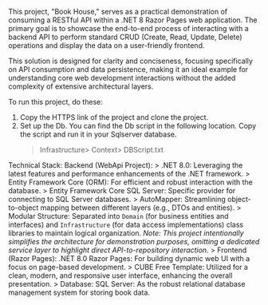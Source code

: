 This project, "Book House," serves as a practical demonstration of consuming a RESTful API within a .NET 8 Razor Pages web application. The primary goal is to showcase the end-to-end process of interacting with a backend API to perform standard CRUD (Create, Read, Update, Delete) operations and display the data on a user-friendly frontend.

This solution is designed for clarity and conciseness, focusing specifically on API consumption and data persistence, making it an ideal example for understanding core web development interactions without the added complexity of extensive architectural layers.

To run this project, do these:
1. Copy the HTTPS link of the project and clone the project.
2. Set up the Db. You can find the Db script in the following location. Copy the script and run it in your Sqlserver database.
   > Infrastructure> Context> DBScript.txt

Technical Stack:
  Backend (WebApi Project):
      > .NET 8.0: Leveraging the latest features and performance enhancements of the .NET framework.
      > Entity Framework Core (ORM): For efficient and robust interaction with the database.
      > Entity Framework Core SQL Server: Specific provider for connecting to SQL Server databases.
      > AutoMapper: Streamlining object-to-object mapping between different layers (e.g., DTOs and entities).
      > Modular Structure: Separated into `Domain` (for business entities and interfaces) and `Infrastructure` (for data access implementations) class libraries to maintain logical organization. *Note: This project intentionally simplifies the architecture for demonstration purposes, omitting a dedicated service layer to highlight direct API-to-repository interaction.*
      > Frontend (Razor Pages):
          .NET 8.0 Razor Pages: For building dynamic web UI with a focus on page-based development.
      > CUBE Free Template: Utilized for a clean, modern, and responsive user interface, enhancing the overall presentation.
    > Database:
      SQL Server: As the robust relational database management system for storing book data.
